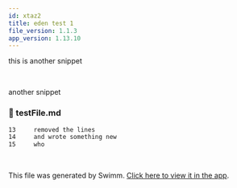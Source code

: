 ```yaml
---
id: xtaz2
title: eden test 1
file_version: 1.1.3
app_version: 1.13.10
---
```


this is another snippet

<br/>

another snippet
<!-- NOTE-swimm-snippet: the lines below link your snippet to Swimm -->
### 📄 testFile.md
```markdown
13     removed the lines
14     and wrote something new
15     who
```

<br/>

This file was generated by Swimm. [Click here to view it in the app](https://swimm-web-app.web.app/repos/Z2l0aHViJTNBJTNBdGVzdC1naXRodWItYXBwJTNBJTNBc3dpbW1pbw==/docs/xtaz2).
